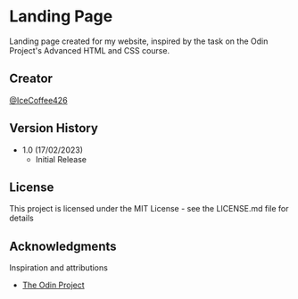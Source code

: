 # Landing Page

Landing page created for my website, inspired by the task on the Odin Project's Advanced HTML and CSS course.

## Creator

[@IceCoffee426](https://github.com/icecoffee426)

## Version History

- 1.0 (17/02/2023)
  - Initial Release

## License

This project is licensed under the MIT License - see the LICENSE.md file for details

## Acknowledgments

Inspiration and attributions

- [The Odin Project](https://www.theodinproject.com)
